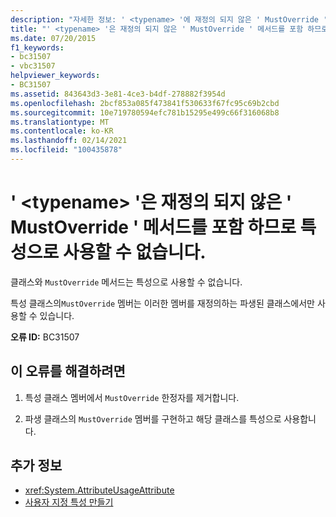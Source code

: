 ```yaml
---
description: "자세한 정보: ' <typename> '에 재정의 되지 않은 ' MustOverride ' 메서드가 있으므로 특성으로 사용할 수 없습니다."
title: "' <typename> '은 재정의 되지 않은 ' MustOverride ' 메서드를 포함 하므로 특성으로 사용할 수 없습니다."
ms.date: 07/20/2015
f1_keywords:
- bc31507
- vbc31507
helpviewer_keywords:
- BC31507
ms.assetid: 843643d3-3e81-4ce3-b4df-278882f3954d
ms.openlocfilehash: 2bcf853a085f473841f530633f67fc95c69b2cbd
ms.sourcegitcommit: 10e719780594efc781b15295e499c66f316068b8
ms.translationtype: MT
ms.contentlocale: ko-KR
ms.lasthandoff: 02/14/2021
ms.locfileid: "100435878"
---
```

# <a name="typename-cannot-be-used-as-an-attribute-because-it-has-mustoverride-methods-that-have-not-been-overridden"></a>' \<typename> '은 재정의 되지 않은 ' MustOverride ' 메서드를 포함 하므로 특성으로 사용할 수 없습니다.

클래스와 `MustOverride` 메서드는 특성으로 사용할 수 없습니다.  
  
 특성 클래스의`MustOverride` 멤버는 이러한 멤버를 재정의하는 파생된 클래스에서만 사용할 수 있습니다.  
  
 **오류 ID:** BC31507  
  
## <a name="to-correct-this-error"></a>이 오류를 해결하려면  
  
1. 특성 클래스 멤버에서 `MustOverride` 한정자를 제거합니다.  
  
2. 파생 클래스의 `MustOverride` 멤버를 구현하고 해당 클래스를 특성으로 사용합니다.  
  
## <a name="see-also"></a>추가 정보

- <xref:System.AttributeUsageAttribute>
- [사용자 지정 특성 만들기](../programming-guide/concepts/attributes/creating-custom-attributes.md)
